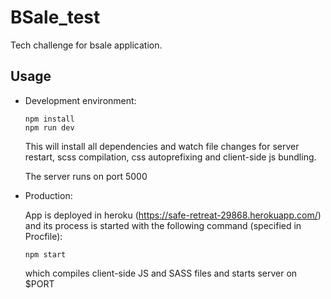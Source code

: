 # BSale_test

Tech challenge for bsale application.

## Usage

- Development environment:

  ```
  npm install
  npm run dev
  ```

  This will install all dependencies and watch file changes for server restart, scss compilation, css autoprefixing and client-side js bundling.

  The server runs on port 5000

- Production:

  App is deployed in heroku (https://safe-retreat-29868.herokuapp.com/) and its process is started with the following command (specified in Procfile):

  ```
  npm start
  ```

  which compiles client-side JS and SASS files and starts server on $PORT
